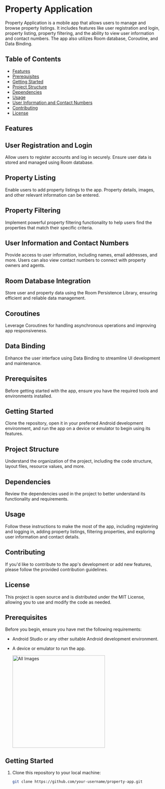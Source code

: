 # Property Application


Property Application is a mobile app that allows users to manage and browse property listings. It includes features like user registration and login, property listing, property filtering, and the ability to view user information and contact numbers. The app also utilizes Room database, Coroutine, and Data Binding.

## Table of Contents

- [Features](#features)
- [Prerequisites](#prerequisites)
- [Getting Started](#getting-started)
- [Project Structure](#project-structure)
- [Dependencies](#dependencies)
- [Usage](#usage)
- [User Information and Contact Numbers](#user-information-and-contact-numbers)
- [Contributing](#contributing)
- [License](#license)

## Features

## User Registration and Login

Allow users to register accounts and log in securely. Ensure user data is stored and managed using Room database.

## Property Listing

Enable users to add property listings to the app. Property details, images, and other relevant information can be entered.

## Property Filtering

Implement powerful property filtering functionality to help users find the properties that match their specific criteria.

## User Information and Contact Numbers

Provide access to user information, including names, email addresses, and more. Users can also view contact numbers to connect with property owners and agents.

## Room Database Integration

Store user and property data using the Room Persistence Library, ensuring efficient and reliable data management.

## Coroutines

Leverage Coroutines for handling asynchronous operations and improving app responsiveness.

## Data Binding

Enhance the user interface using Data Binding to streamline UI development and maintenance.

## Prerequisites

Before getting started with the app, ensure you have the required tools and environments installed.

## Getting Started

Clone the repository, open it in your preferred Android development environment, and run the app on a device or emulator to begin using its features.

## Project Structure

Understand the organization of the project, including the code structure, layout files, resource values, and more.

## Dependencies

Review the dependencies used in the project to better understand its functionality and requirements.

## Usage

Follow these instructions to make the most of the app, including registering and logging in, adding property listings, filtering properties, and exploring user information and contact details.

## Contributing

If you'd like to contribute to the app's development or add new features, please follow the provided contribution guidelines.

## License

This project is open source and is distributed under the MIT License, allowing you to use and modify the code as needed.


## Prerequisites

Before you begin, ensure you have met the following requirements:

- Android Studio or any other suitable Android development environment.
- A device or emulator to run the app.

  <img src="https://github.com/Moazzammaitla/Property_Application/assets/83607724/ab6988af-390b-4481-b85a-d4d771fa22a2"  alt="All Images" width="300"/>

## Getting Started

1. Clone this repository to your local machine:

   ```bash
   git clone https://github.com/your-username/property-app.git
